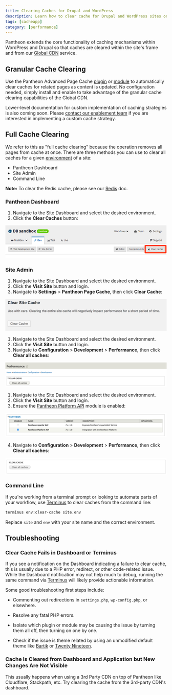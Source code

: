 ```yaml
---
title: Clearing Caches for Drupal and WordPress
description: Learn how to clear cache for Drupal and WordPress sites on Pantheon's Global CDN.
tags: [cacheapp]
category: [performance]
---
```

Pantheon extends the core functionality of caching mechanisms within WordPress and Drupal so that caches are cleared within the site's frame and from our [Global CDN](/global-cdn) service.

## Granular Cache Clearing
Use the Pantheon Advanced Page Cache [plugin](https://wordpress.org/plugins/pantheon-advanced-page-cache/) or [module](https://www.drupal.org/project/pantheon_advanced_page_cache) to automatically clear caches for related pages as content is updated. No configuration needed, simply install and enable to take advantage of the granular cache clearing capabilities of the Global CDN.

Lower-level documentation for custom implementation of caching strategies is also coming soon. Please [contact our enablement team](https://pantheon.io/agencies/learn-pantheon?docs) if you are interested in implementing a custom cache strategy.

## Full Cache Clearing
We refer to this as "full cache clearing" because the operation removes all pages from cache at once. There are three methods you can use to clear all caches for a given [environment](/pantheon-workflow) of a site:

- Pantheon Dashboard
- Site Admin
- Command Line

**Note:** To clear the Redis cache, please see our [Redis](/redis/#clear-cache) doc.

### Pantheon Dashboard
1. Navigate to the Site Dashboard and select the desired environment.
2. Click the **Clear Caches** button:

  ![Clear Cache Button](../images/clear-cache-button.png)

### Site Admin

<TabList>

<Tab title="WordPress" id="wp-1" active={true}>

1. Navigate to the Site Dashboard and select the desired environment.
2. Click the **<span class="glyphicons glyphicons-new-window-alt"></span> Visit Site** button and login.
3. Navigate to **Settings** > **Pantheon Page Cache**, then click **Clear Cache**:

  ![WordPress Clear Caches](../images/wp-cc.png)

</Tab>

<Tab title="Drupal 8" id="d8-2">

1. Navigate to the Site Dashboard and select the desired environment.
2. Click the **<span class="glyphicons glyphicons-new-window-alt"></span> Visit Site** button and login.
3. Navigate to **Configuration** > **Development** > **Performance**, then click **Clear all caches**:

  ![Drupal 8 Clear Caches](../images/d8-cc.png)

</Tab>


<Tab title="Drupal 7" id="d7-3">

1. Navigate to the Site Dashboard and select the desired environment.
2. Click the **<span class="glyphicons glyphicons-new-window-alt"></span> Visit Site** button and login.
3. Ensure the [Pantheon Platform API](/modules#pantheon-module-drupal-7) module is enabled:

  ![Pantheon Platform API module](../images/pantheon-platform-api-enabled.png)

4. Navigate to **Configuration** > **Development** > **Performance**, then click **Clear all caches**:

  ![Drupal 7 Clear Caches](../images/d7-cc.png)

</Tab>

</TabList>


### Command Line
If you're working from a terminal prompt or looking to automate parts of your workflow, use [Terminus](/terminus) to clear caches from the command line:

```bash
terminus env:clear-cache site.env
```

Replace `site` and `env` with your site name and the correct environment.

## Troubleshooting

### Clear Cache Fails in Dashboard or Terminus
If you see a notification on the Dashboard indicating a failure to clear cache, this is usually due to a PHP error, redirect, or other code-related issue. While the Dashboard notification may not help much to debug, running the same command via [Terminus](/terminus) will likely provide actionable information.

Some good troubleshooting first steps include:

 - Commenting out redirections in `settings.php`, `wp-config.php`, or elsewhere.

 - Resolve any fatal PHP errors.
 
 - Isolate which plugin or module may be causing the issue by turning them all off, then turning on one by one.
 
 - Check if the issue is theme related by using an unmodified default theme like [Bartik](https://www.drupal.org/project/bartik) or [Twenty Nineteen](https://wordpress.org/themes/twentynineteen/).

### Cache Is Cleared from Dashboard and Application but New Changes Are Not Visible
This usually happens when using a 3rd Party CDN on top of Pantheon like Cloudflare, Stackpath, etc. Try clearing the cache from the 3rd-party CDN's dashboard.
